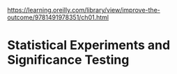 https://learning.oreilly.com/library/view/improve-the-outcome/9781491978351/ch01.html

# Statistical Experiments and Significance Testing


